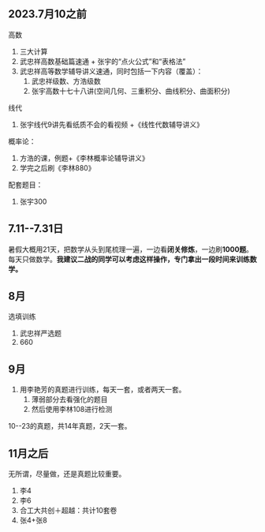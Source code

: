 ## 2023.7月10之前

高数
1. 三大计算
2. 武忠祥高数基础篇速通 + 张宇的“点火公式”和“表格法”
3. 武忠祥高等数学辅导讲义速通，同时包括一下内容（覆盖）：
	1. 武忠祥级数、方浩级数
	2. 张宇高数十七十八讲(空间几何、三重积分、曲线积分、曲面积分)

线代
1. 张宇线代9讲先看纸质不会的看视频 +《线性代数辅导讲义》

概率论：
1. 方浩的课，例题+《李林概率论辅导讲义》
2. 学完之后刷《李林880》

配套题目：
1. 张宇300


## 7.11--7.31日

暑假大概用21天，把数学从头到尾梳理一遍，一边看**闭关修炼**，一边刷**1000题**。每天只做数学。**我建议二战的同学可以考虑这样操作，专门拿出一段时间来训练数学。**

## 8月

选填训练
1. 武忠祥严选题
2. 660

## 9月

1. 用李艳芳的真题进行训练，每天一套，或者两天一套。
	1. 薄弱部分去看强化的题目
	2. 然后使用李林108进行检测

10--23的真题，共14年真题，2天一套。

## 11月之后

无所谓，尽量做，还是真题比较重要。

1. 李4
2. 李6
3. 合工大共创＋超越：共计10套卷
4. 张4+张8